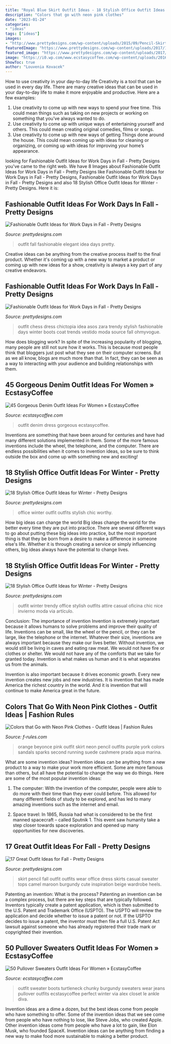 ```yaml
---
title: "Royal Blue Skirt Outfit Ideas - 18 Stylish Office Outfit Ideas For Winter"
description: "Colors that go with neon pink clothes"
date: "2023-01-24"
categories:
- "ideas"
tags: ["ideas"]
images:
- "http://www.prettydesigns.com/wp-content/uploads/2015/09/Pencil-Skirt.jpg"
featuredImage: "https://www.prettydesigns.com/wp-content/uploads/2017/12/18-stylish-office-outfit-ideas-for-winter-2018-3.jpg"
featured_image: "https://www.prettydesigns.com/wp-content/uploads/2017/12/18-stylish-office-outfit-ideas-for-winter-2018-3.jpg"
image: "https://i0.wp.com/www.ecstasycoffee.com/wp-content/uploads/2016/11/Denim-Look4.jpg?resize=600%2C1088"
ShowToc: true
author: "Louvenia Kovacek"
---
```



How to use creativity in your day-to-day life
Creativity is a tool that can be used in every day life. There are many creative ideas that can be used in your day-to-day life to make it more enjoyable and productive. Here are a few examples: 
1. Use creativity to come up with new ways to spend your free time. This could mean things such as taking on new projects or working on something that you’ve always wanted to do. 
2. Use creativity to come up with unique ways of entertaining yourself and others. This could mean creating original comedies, films or songs. 
3. Use creativity to come up with new ways of getting Things done around the house. This could mean coming up with ideas for cleaning or organizing, or coming up with ideas for improving your home’s appearance.

	

		
looking for Fashionable Outfit Ideas for Work Days in Fall - Pretty Designs you've came to the right web. We have 8 Images about Fashionable Outfit Ideas for Work Days in Fall - Pretty Designs like Fashionable Outfit Ideas for Work Days in Fall - Pretty Designs, Fashionable Outfit Ideas for Work Days in Fall - Pretty Designs and also 18 Stylish Office Outfit Ideas for Winter - Pretty Designs. Here it is:
		
    
## Fashionable Outfit Ideas For Work Days In Fall - Pretty Designs

<img loading=lazy src="https://www.prettydesigns.com/wp-content/uploads/2014/07/Elegant-Outfit-Idea-for-Women.jpg" onerror="this.onerror=null;this.src='https://tse2.mm.bing.net/th?id=OIP.JjxI4yBvg4pRcdZnK-hKnwHaK3&amp;pid=15.1';" alt="Fashionable Outfit Ideas for Work Days in Fall - Pretty Designs">

_Source: prettydesigns.com_

>outfit fall fashionable elegant idea days pretty. 

	

Creative ideas can be anything from the creative process itself to the final product. Whether it's coming up with a new way to market a product or coming up with new ideas for a show, creativity is always a key part of any creative endeavors.

    
## Fashionable Outfit Ideas For Work Days In Fall - Pretty Designs

<img loading=lazy src="http://www.prettydesigns.com/wp-content/uploads/2014/07/Stylish-Trendy-Outfit-Idea.jpg" onerror="this.onerror=null;this.src='https://tse2.mm.bing.net/th?id=OIP.CKtQOF4bfdWuYauX794bwgHaK3&amp;pid=15.1';" alt="Fashionable Outfit Ideas for Work Days in Fall - Pretty Designs">

_Source: prettydesigns.com_

>outfit chess dress chictopia idea asos zara trendy stylish fashionable days winter boots coat trends vestido moda source fall ohmyvogue. 

	

How does blogging work?
In spite of the increasing popularity of blogging, many people are still not sure how it works. This is because most people think that bloggers just post what they see on their computer screens. But as we all know, blogs are much more than that. In fact, they can be seen as a way to interacting with your audience and building relationships with them.

    
## 45 Gorgeous Denim Outfit Ideas For Women » EcstasyCoffee

<img loading=lazy src="https://i0.wp.com/www.ecstasycoffee.com/wp-content/uploads/2016/11/Denim-Look4.jpg?resize=600%2C1088" onerror="this.onerror=null;this.src='https://tse2.mm.bing.net/th?id=OIP.NNQYn8zjlqP-Osnk0wHxCAHaNb&amp;pid=15.1';" alt="45 Gorgeous Denim Outfit Ideas For Women » EcstasyCoffee">

_Source: ecstasycoffee.com_

>outfit denim dress gorgeous ecstasycoffee. 

	

Inventions are something that have been around for centuries and have had many different solutions implemented in them. Some of the more famous inventions include the wheel, the telephone, and the computer. There are endless possibilities when it comes to invention ideas, so be sure to think outside the box and come up with something new and exciting!

    
## 18 Stylish Office Outfit Ideas For Winter - Pretty Designs

<img loading=lazy src="https://www.prettydesigns.com/wp-content/uploads/2017/12/18-stylish-office-outfit-ideas-for-winter-2018-3.jpg" onerror="this.onerror=null;this.src='https://tse3.mm.bing.net/th?id=OIP.Lj8F81_6lOQ998AIc3qUBgHaLL&amp;pid=15.1';" alt="18 Stylish Office Outfit Ideas for Winter - Pretty Designs">

_Source: prettydesigns.com_

>office winter outfit outfits stylish chic worthy. 

	

How big ideas can change the world
Big ideas change the world for the better every time they are put into practice. There are several different ways to go about putting these big ideas into practice, but the most important thing is that they be born from a desire to make a difference in someone else's life. Whether it is through creating a service or simply influencing others, big ideas always have the potential to change lives.

    
## 18 Stylish Office Outfit Ideas For Winter - Pretty Designs

<img loading=lazy src="https://www.prettydesigns.com/wp-content/uploads/2014/11/Trendy-Outfit-for-Work.jpg" onerror="this.onerror=null;this.src='https://tse3.mm.bing.net/th?id=OIP.zvcZGUSp7geJ_UaSz2x3UQHaLG&amp;pid=15.1';" alt="18 Stylish Office Outfit Ideas for Winter - Pretty Designs">

_Source: prettydesigns.com_

>outfit winter trendy office stylish outfits attire casual oficina chic nice invierno moda via artículo. 

	

Conclusion: The importance of invention
Invention is extremely important because it allows humans to solve problems and improve their quality of life. Inventions can be small, like the wheel or the pencil, or they can be large, like the telephone or the internet. Whatever their size, inventions are always important because they make our lives better.
Without invention, we would still be living in caves and eating raw meat. We would not have fire or clothes or shelter. We would not have any of the comforts that we take for granted today. Invention is what makes us human and it is what separates us from the animals.

Invention is also important because it drives economic growth. Every new invention creates new jobs and new industries. It is invention that has made America the richest country in the world. And it is invention that will continue to make America great in the future.

    
## Colors That Go With Neon Pink Clothes - Outfit Ideas | Fashion Rules

<img loading=lazy src="http://f-rules.com/wp-content/uploads/2016/03/04d2c3ba05196661ef99811959023bf7.jpg" onerror="this.onerror=null;this.src='https://tse1.mm.bing.net/th?id=OIP.xXig8_tmqXjyCMpAoqjygQHaNj&amp;pid=15.1';" alt="Colors that Go with Neon Pink Clothes - Outfit Ideas | Fashion Rules">

_Source: f-rules.com_

>orange beyonce pink outfit skirt neon pencil outfits purple york colors sandals sparks second running suede cashmere prada aqua marina. 

	

What are some invention ideas?
Invention ideas can be anything from a new product to a way to make your work more efficient. Some are more famous than others, but all have the potential to change the way we do things. Here are some of the most popular invention ideas: 
1) The computer: With the invention of the computer, people were able to do more with their time than they ever could before. This allowed for many different fields of study to be explored, and has led to many amazing inventions such as the internet and email.

2) Space travel: In 1865, Russia had what is considered to be the first manned spacecraft – called Sputnik 1. This event saw humanity take a step closer towards space exploration and opened up many opportunities for new discoveries.

    
## 17 Great Outfit Ideas For Fall - Pretty Designs

<img loading=lazy src="http://www.prettydesigns.com/wp-content/uploads/2015/09/Pencil-Skirt.jpg" onerror="this.onerror=null;this.src='https://tse3.mm.bing.net/th?id=OIP.paeq-mxH-YZzy1-7Gul5NgHaMy&amp;pid=15.1';" alt="17 Great Outfit Ideas for Fall - Pretty Designs">

_Source: prettydesigns.com_

>skirt pencil fall outfit outfits wear office dress skirts casual sweater tops camel maroon burgundy cute inspiration beige wardrobe heels. 

	

Patenting an invention: What is the process?
Patenting an invention can be a complex process, but there are key steps that are typically followed. Inventors typically create a patent application, which is then submitted to the U.S. Patent and Trademark Office (USPTO). The USPTO will review the application and decide whether to issue a patent or not. If the USPTO decides to issue a patent, the inventor must then file a full U.S. Patent Act lawsuit against someone who has already registered their trade mark or copyrighted their invention.

    
## 50 Pullover Sweaters Outfit Ideas For Women » EcstasyCoffee

<img loading=lazy src="https://i2.wp.com/www.ecstasycoffee.com/wp-content/uploads/2016/12/Pullover-Sweaters-Outfit-Ideas22.jpg?resize=700%2C1050" onerror="this.onerror=null;this.src='https://tse1.mm.bing.net/th?id=OIP.00GgnmFvx4uXgRT5qwHUlwHaLH&amp;pid=15.1';" alt="50 Pullover Sweaters Outfit Ideas For Women » EcstasyCoffee">

_Source: ecstasycoffee.com_

>outfit sweater boots turtleneck chunky burgundy sweaters wear jeans pullover outfits ecstasycoffee perfect winter via alex closet le ankle diva. 

	

Invention ideas are a dime a dozen, but the best ideas come from people who have something to offer. Some of the invention ideas that we see come from people who have nothing to lose, like Steve Jobs, who created Apple. Other invention ideas come from people who have a lot to gain, like Elon Musk, who founded SpaceX. Invention ideas can be anything from finding a new way to make food more sustainable to making a better product.

